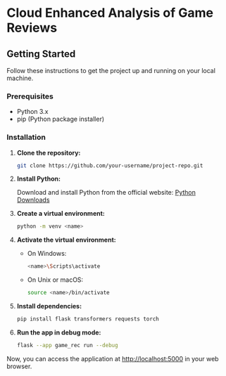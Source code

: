 # Cloud Enhanced Analysis of Game Reviews

## Getting Started

Follow these instructions to get the project up and running on your local machine.

### Prerequisites

- Python 3.x
- pip (Python package installer)

### Installation

1. **Clone the repository:**

    ```bash
    git clone https://github.com/your-username/project-repo.git
    ```

2. **Install Python:**

   Download and install Python from the official website: [Python Downloads](https://www.python.org/downloads/)

3. **Create a virtual environment:**

    ```bash
    python -m venv <name>
    ```

4. **Activate the virtual environment:**

    - On Windows:

      ```bash
      <name>\Scripts\activate
      ```

    - On Unix or macOS:

      ```bash
      source <name>/bin/activate
      ```

5. **Install dependencies:**

    ```bash
    pip install flask transformers requests torch
    ```

6. **Run the app in debug mode:**

    ```bash
    flask --app game_rec run --debug
    ```

Now, you can access the application at [http://localhost:5000](http://localhost:5000) in your web browser.
